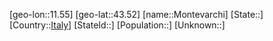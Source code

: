 ﻿---
location: [43.52,11.55]
type: City
tags:
- geo/City


SpocWebEntityId: 32579
isDeleted: false
confidential: public

---
[geo-lon::11.55]
[geo-lat::43.52]
[name::Montevarchi]
[State::]
[Country::[Italy](geo/Continent/Europe/Italy.md)]
[StateId::]
[Population::]
[Unknown::]


